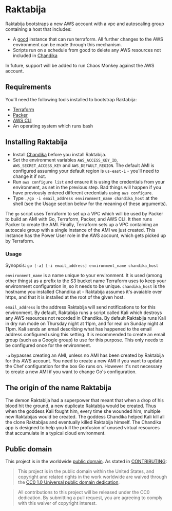 # Raktabija

Raktabija bootstraps a new AWS account with a vpc and autoscaling group containing a host that includes:

* A [gocd](https://www.go.cd/) instance that can run terraform. All further changes to the AWS environment can be made through this mechanism.
* Scripts run on a schedule from gocd to delete any AWS resources not included in [Chandika](https://github.com/18F/chandika)

In future, support will be added to run Chaos Monkey against the AWS account.

## Requirements

You'll need the following tools installed to bootstrap Raktabija:

* [Terraform](https://www.terraform.io/)
* [Packer](https://www.packer.io/)
* [AWS CLI](https://aws.amazon.com/cli/)
* An operating system which runs bash

## Installing Raktabija

* Install [Chandika](https://github.com/18F/chandika) before you install Raktabija.
* Set the environment variables `AWS_ACCESS_KEY_ID`, `AWS_SECRET_ACCESS_KEY` and `AWS_DEFAULT_REGION`. The default AMI is configured assuming your default region is `us-east-1` - you'll need to change it if not.
* Run `aws configure list` and ensure it is using the credentials from your environment, as set in the previous step. Bad things will happen if you have previously entered different credentials using `aws configure`.
* Type `./go -i email_address environment_name chandika_host` at the shell (see the Usage section below for the meaning of these arguments).

The `go` script uses Terraform to set up a VPC which will be used by Packer to build an AMI with Go, Terraform, Packer, and AWS CLI. It then runs Packer to create the AMI. Finally, Terraform sets up a VPC containing an autoscale group with a single instance of the AMI we just created. This instance has the Power User role in the AWS account, which gets picked up by Terraform.

### Usage

Synopsis: `go [-a] [-i email_address] environment_name chandika_host`

`environment_name` is a name unique to your environment. It is used (among other things) as a prefix to the S3 bucket name Terraform uses to keep your environment configuration in, so it needs to be unique. `chandika_host` is the hostname you installed Chandika at - Raktabija assumes it's avaiable over https, and that it is installed at the root of the given host.

`email_address` is the address Raktabija will send notifications to for this environment. By default, Raktabija runs a script called Kali which destroys any AWS resources not recorded in Chandika. By default Raktabija runs Kali in dry run mode on Thursday night at 11pm, and for real on Sunday night at 11pm. Kali sends an email describing what has happened to the email address configured using this setting. It is recommended to create an email group (such as a Google group) to use for this purpose. This only needs to be configured once for the environment.

`-a` bypasses creating an AMI, unless no AMI has been created by Raktabija for this AWS account. You need to create a new AMI if you want to update the Chef configuration for the box Go runs on. However it's not necessary to create a new AMI if you want to change Go's configuration.

## The origin of the name Raktabija

The demon Raktabija had a superpower that meant that when a drop of his blood hit the ground, a new duplicate Raktabija would be created. Thus when the goddess Kali fought him, every time she wounded him, multiple new Raktabijas would be created. The goddess Chandika helped Kali kill all the clone Raktabijas and eventually killed Raktabija himself. The Chandika app is designed to help you kill the profusion of unused virtual resources that accumulate in a typical cloud environment.

## Public domain

This project is in the worldwide [public domain](LICENSE.md). As stated in [CONTRIBUTING](CONTRIBUTING.md):

> This project is in the public domain within the United States, and copyright and related rights in the work worldwide are waived through the [CC0 1.0 Universal public domain dedication](https://creativecommons.org/publicdomain/zero/1.0/).

> All contributions to this project will be released under the CC0 dedication. By submitting a pull request, you are agreeing to comply with this waiver of copyright interest.
